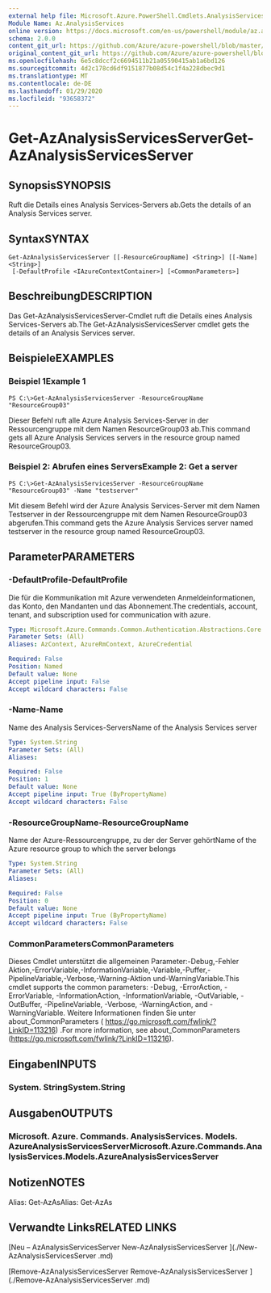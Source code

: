 ```yaml
---
external help file: Microsoft.Azure.PowerShell.Cmdlets.AnalysisServices.dll-Help.xml
Module Name: Az.AnalysisServices
online version: https://docs.microsoft.com/en-us/powershell/module/az.analysisservices/get-azanalysisservicesserver
schema: 2.0.0
content_git_url: https://github.com/Azure/azure-powershell/blob/master/src/AnalysisServices/AnalysisServices/help/Get-AzAnalysisServicesServer.md
original_content_git_url: https://github.com/Azure/azure-powershell/blob/master/src/AnalysisServices/AnalysisServices/help/Get-AzAnalysisServicesServer.md
ms.openlocfilehash: 6e5c8dccf2c6694511b21a05590415ab1a6bd126
ms.sourcegitcommit: 4d2c178cd6df9151877b08d54c1f4a228dbec9d1
ms.translationtype: MT
ms.contentlocale: de-DE
ms.lasthandoff: 01/29/2020
ms.locfileid: "93658372"
---
```

# <span data-ttu-id="44241-101">Get-AzAnalysisServicesServer</span><span class="sxs-lookup"><span data-stu-id="44241-101">Get-AzAnalysisServicesServer</span></span>

## <span data-ttu-id="44241-102">Synopsis</span><span class="sxs-lookup"><span data-stu-id="44241-102">SYNOPSIS</span></span>
<span data-ttu-id="44241-103">Ruft die Details eines Analysis Services-Servers ab.</span><span class="sxs-lookup"><span data-stu-id="44241-103">Gets the details of an Analysis Services server.</span></span>

## <span data-ttu-id="44241-104">Syntax</span><span class="sxs-lookup"><span data-stu-id="44241-104">SYNTAX</span></span>

```
Get-AzAnalysisServicesServer [[-ResourceGroupName] <String>] [[-Name] <String>]
 [-DefaultProfile <IAzureContextContainer>] [<CommonParameters>]
```

## <span data-ttu-id="44241-105">Beschreibung</span><span class="sxs-lookup"><span data-stu-id="44241-105">DESCRIPTION</span></span>
<span data-ttu-id="44241-106">Das Get-AzAnalysisServicesServer-Cmdlet ruft die Details eines Analysis Services-Servers ab.</span><span class="sxs-lookup"><span data-stu-id="44241-106">The Get-AzAnalysisServicesServer cmdlet gets the details of an Analysis Services server.</span></span>

## <span data-ttu-id="44241-107">Beispiele</span><span class="sxs-lookup"><span data-stu-id="44241-107">EXAMPLES</span></span>

### <span data-ttu-id="44241-108">Beispiel 1</span><span class="sxs-lookup"><span data-stu-id="44241-108">Example 1</span></span>
```
PS C:\>Get-AzAnalysisServicesServer -ResourceGroupName "ResourceGroup03"
```

<span data-ttu-id="44241-109">Dieser Befehl ruft alle Azure Analysis Services-Server in der Ressourcengruppe mit dem Namen ResourceGroup03 ab.</span><span class="sxs-lookup"><span data-stu-id="44241-109">This command gets all Azure Analysis Services servers in the resource group named ResourceGroup03.</span></span>

### <span data-ttu-id="44241-110">Beispiel 2: Abrufen eines Servers</span><span class="sxs-lookup"><span data-stu-id="44241-110">Example 2: Get a server</span></span>
```
PS C:\>Get-AzAnalysisServicesServer -ResourceGroupName "ResourceGroup03" -Name "testserver"
```

<span data-ttu-id="44241-111">Mit diesem Befehl wird der Azure Analysis Services-Server mit dem Namen Testserver in der Ressourcengruppe mit dem Namen ResourceGroup03 abgerufen.</span><span class="sxs-lookup"><span data-stu-id="44241-111">This command gets the Azure Analysis Services server named testserver in the resource group named ResourceGroup03.</span></span>

## <span data-ttu-id="44241-112">Parameter</span><span class="sxs-lookup"><span data-stu-id="44241-112">PARAMETERS</span></span>

### <span data-ttu-id="44241-113">-DefaultProfile</span><span class="sxs-lookup"><span data-stu-id="44241-113">-DefaultProfile</span></span>
<span data-ttu-id="44241-114">Die für die Kommunikation mit Azure verwendeten Anmeldeinformationen, das Konto, den Mandanten und das Abonnement.</span><span class="sxs-lookup"><span data-stu-id="44241-114">The credentials, account, tenant, and subscription used for communication with azure.</span></span>

```yaml
Type: Microsoft.Azure.Commands.Common.Authentication.Abstractions.Core.IAzureContextContainer
Parameter Sets: (All)
Aliases: AzContext, AzureRmContext, AzureCredential

Required: False
Position: Named
Default value: None
Accept pipeline input: False
Accept wildcard characters: False
```

### <span data-ttu-id="44241-115">-Name</span><span class="sxs-lookup"><span data-stu-id="44241-115">-Name</span></span>
<span data-ttu-id="44241-116">Name des Analysis Services-Servers</span><span class="sxs-lookup"><span data-stu-id="44241-116">Name of the Analysis Services server</span></span>

```yaml
Type: System.String
Parameter Sets: (All)
Aliases:

Required: False
Position: 1
Default value: None
Accept pipeline input: True (ByPropertyName)
Accept wildcard characters: False
```

### <span data-ttu-id="44241-117">-ResourceGroupName</span><span class="sxs-lookup"><span data-stu-id="44241-117">-ResourceGroupName</span></span>
<span data-ttu-id="44241-118">Name der Azure-Ressourcengruppe, zu der der Server gehört</span><span class="sxs-lookup"><span data-stu-id="44241-118">Name of the Azure resource group to which the server belongs</span></span>

```yaml
Type: System.String
Parameter Sets: (All)
Aliases:

Required: False
Position: 0
Default value: None
Accept pipeline input: True (ByPropertyName)
Accept wildcard characters: False
```

### <span data-ttu-id="44241-119">CommonParameters</span><span class="sxs-lookup"><span data-stu-id="44241-119">CommonParameters</span></span>
<span data-ttu-id="44241-120">Dieses Cmdlet unterstützt die allgemeinen Parameter:-Debug,-Fehler Aktion,-ErrorVariable,-InformationVariable,-Variable,-Puffer,-PipelineVariable,-Verbose,-Warning-Aktion und-WarningVariable.</span><span class="sxs-lookup"><span data-stu-id="44241-120">This cmdlet supports the common parameters: -Debug, -ErrorAction, -ErrorVariable, -InformationAction, -InformationVariable, -OutVariable, -OutBuffer, -PipelineVariable, -Verbose, -WarningAction, and -WarningVariable.</span></span> <span data-ttu-id="44241-121">Weitere Informationen finden Sie unter about_CommonParameters ( https://go.microsoft.com/fwlink/?LinkID=113216) .</span><span class="sxs-lookup"><span data-stu-id="44241-121">For more information, see about_CommonParameters (https://go.microsoft.com/fwlink/?LinkID=113216).</span></span>

## <span data-ttu-id="44241-122">Eingaben</span><span class="sxs-lookup"><span data-stu-id="44241-122">INPUTS</span></span>

### <span data-ttu-id="44241-123">System. String</span><span class="sxs-lookup"><span data-stu-id="44241-123">System.String</span></span>

## <span data-ttu-id="44241-124">Ausgaben</span><span class="sxs-lookup"><span data-stu-id="44241-124">OUTPUTS</span></span>

### <span data-ttu-id="44241-125">Microsoft. Azure. Commands. AnalysisServices. Models. AzureAnalysisServicesServer</span><span class="sxs-lookup"><span data-stu-id="44241-125">Microsoft.Azure.Commands.AnalysisServices.Models.AzureAnalysisServicesServer</span></span>

## <span data-ttu-id="44241-126">Notizen</span><span class="sxs-lookup"><span data-stu-id="44241-126">NOTES</span></span>
<span data-ttu-id="44241-127">Alias: Get-AzAs</span><span class="sxs-lookup"><span data-stu-id="44241-127">Alias: Get-AzAs</span></span>

## <span data-ttu-id="44241-128">Verwandte Links</span><span class="sxs-lookup"><span data-stu-id="44241-128">RELATED LINKS</span></span>

[<span data-ttu-id="44241-129">Neu – AzAnalysisServicesServer </span><span class="sxs-lookup"><span data-stu-id="44241-129">New-AzAnalysisServicesServer </span></span>](./New-AzAnalysisServicesServer .md)

[<span data-ttu-id="44241-130">Remove-AzAnalysisServicesServer </span><span class="sxs-lookup"><span data-stu-id="44241-130">Remove-AzAnalysisServicesServer </span></span>](./Remove-AzAnalysisServicesServer .md)
